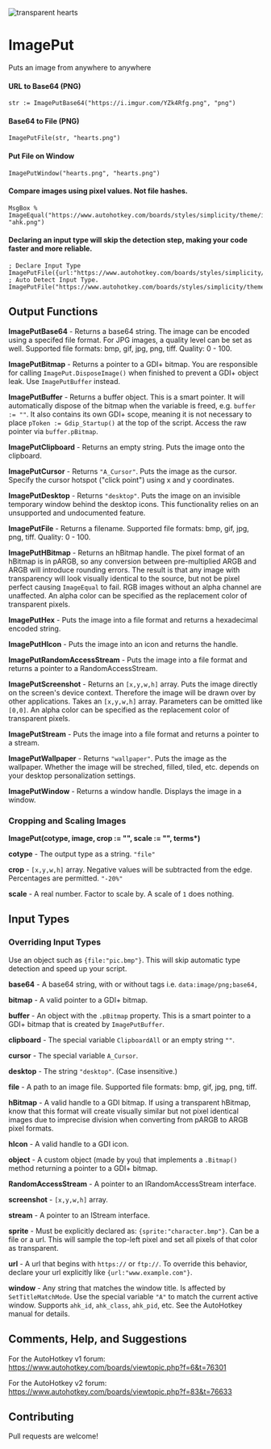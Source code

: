 ![transparent hearts](https://i.imgur.com/XSJKgbb.png)
# ImagePut
Puts an image from anywhere to anywhere

#### URL to Base64 (PNG)
    str := ImagePutBase64("https://i.imgur.com/YZk4Rfg.png", "png")

#### Base64 to File (PNG)
    ImagePutFile(str, "hearts.png")

#### Put File on Window
    ImagePutWindow("hearts.png", "hearts.png")

#### Compare images using pixel values. Not file hashes.
    MsgBox % ImageEqual("https://www.autohotkey.com/boards/styles/simplicity/theme/images/logo.png", "ahk.png")

#### Declaring an input type will skip the detection step, making your code faster and more reliable.
    ; Declare Input Type
    ImagePutFile({url:"https://www.autohotkey.com/boards/styles/simplicity/theme/images/logo.png"})
    ; Auto Detect Input Type.
    ImagePutFile("https://www.autohotkey.com/boards/styles/simplicity/theme/images/logo.png")

## Output Functions

**ImagePutBase64** - Returns a base64 string. The image can be encoded using a specifed file format. For JPG images, a quality level can be set as well. Supported file formats: bmp, gif, jpg, png, tiff. Quality: 0 - 100. 

**ImagePutBitmap** - Returns a pointer to a GDI+ bitmap. You are responsible for calling `ImagePut.DisposeImage()` when finished to prevent a GDI+ object leak. Use `ImagePutBuffer` instead. 

**ImagePutBuffer** - Returns a buffer object. This is a smart pointer. It will automatically dispose of the bitmap when the variable is freed, e.g. `buffer := ""`. It also contains its own GDI+ scope, meaning it is not necessary to place `pToken := Gdip_Startup()` at the top of the script. Access the raw pointer via `buffer.pBitmap`. 

**ImagePutClipboard** - Returns an empty string. Puts the image onto the clipboard. 

**ImagePutCursor** - Returns `"A_Cursor"`. Puts the image as the cursor. Specify the cursor hotspot ("click point") using x and y coordinates. 

**ImagePutDesktop** - Returns `"desktop"`. Puts the image on an invisible temporary window behind the desktop icons. This functionality relies on an unsupported and undocumented feature.

**ImagePutFile** - Returns a filename. Supported file formats: bmp, gif, jpg, png, tiff. Quality: 0 - 100.

**ImagePutHBitmap** - Returns an hBitmap handle. The pixel format of an hBitmap is in pARGB, so any conversion between pre-multiplied ARGB and ARGB will introduce rounding errors. The result is that any image with transparency will look visually identical to the source, but not be pixel perfect causing `ImageEqual` to fail. RGB images without an alpha channel are unaffected. An alpha color can be specified as the replacement color of transparent pixels. 

**ImagePutHex** - Puts the image into a file format and returns a hexadecimal encoded string.

**ImagePutHIcon** - Puts the image into an icon and returns the handle.

**ImagePutRandomAccessStream** - Puts the image into a file format and returns a pointer to a RandomAccessStream.

**ImagePutScreenshot** - Returns an `[x,y,w,h]` array. Puts the image directly on the screen's device context. Therefore the image will be drawn over by other applications. Takes an `[x,y,w,h]` array. Parameters can be omitted like `[0,0]`. An alpha color can be specified as the replacement color of transparent pixels. 

**ImagePutStream** - Puts the image into a file format and returns a pointer to a stream.

**ImagePutWallpaper** - Returns `"wallpaper"`. Puts the image as the wallpaper. Whether the image will be streched, filled, tiled, etc. depends on your desktop personalization settings. 

**ImagePutWindow** - Returns a window handle. Displays the image in a window.

### Cropping and Scaling Images

**ImagePut(cotype, image, crop := "", scale := "", terms\*)**

**cotype** - The output type as a string. `"file"`

**crop** - `[x,y,w,h]` array. Negative values will be subtracted from the edge. Percentages are permitted. `"-20%"`

**scale** - A real number. Factor to scale by. A scale of `1` does nothing. 

## Input Types

### Overriding Input Types
Use an object such as `{file:"pic.bmp"}`. This will skip automatic type detection and speed up your script. 

**base64** - A base64 string, with or without tags i.e. `data:image/png;base64,`

**bitmap** - A valid pointer to a GDI+ bitmap. 

**buffer** - An object with the `.pBitmap` property. This is a smart pointer to a GDI+ bitmap that is created by `ImagePutBuffer`. 

**clipboard** - The special variable `ClipboardAll` or an empty string `""`. 

**cursor** - The special variable `A_Cursor`. 

**desktop** - The string `"desktop"`. (Case insensitive.)

**file** - A path to an image file. Supported file formats: bmp, gif, jpg, png, tiff. 

**hBitmap** - A valid handle to a GDI bitmap. If using a transparent hBitmap, know that this format will create visually similar but not pixel identical images due to imprecise division when converting from pARGB to ARGB pixel formats. 

**hIcon** - A valid handle to a GDI icon.

**object** - A custom object (made by you) that implements a `.Bitmap()` method returning a pointer to a GDI+ bitmap. 

**RandomAccessStream** - A pointer to an IRandomAccessStream interface.

**screenshot** - `[x,y,w,h]` array. 

**stream** - A pointer to an IStream interface.

**sprite** - Must be explicitly declared as: `{sprite:"character.bmp"}`. Can be a file or a url. This will sample the top-left pixel and set all pixels of that color as transparent. 

**url** - A url that begins with `https://` or `ftp://`. To override this behavior, declare your url explicitly like `{url:"www.example.com"}`. 

**window** - Any string that matches the window title. Is affected by `SetTitleMatchMode`. Use the special variable `"A"` to match the current active window. Supports `ahk_id`, `ahk_class`, `ahk_pid`, etc. See the AutoHotkey manual for details. 

## Comments, Help, and Suggestions

For the AutoHotkey v1 forum: https://www.autohotkey.com/boards/viewtopic.php?f=6&t=76301

For the AutoHotkey v2 forum: https://www.autohotkey.com/boards/viewtopic.php?f=83&t=76633

## Contributing

Pull requests are welcome!
